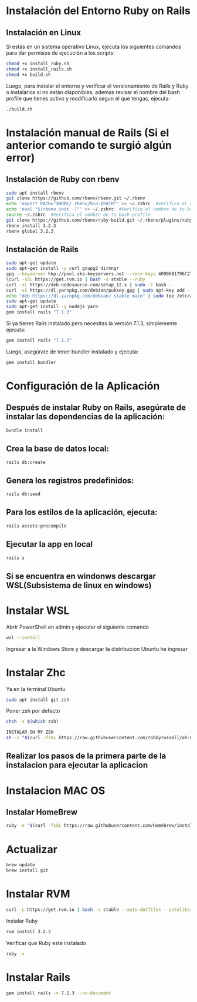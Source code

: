 # Instalación del Entorno Ruby on Rails

## Instalación en Linux

Si estás en un sistema operativo Linux, ejecuta los siguientes comandos para dar permisos de ejecución a los scripts:

```bash
chmod +x install_ruby.sh
chmod +x install_rails.sh
chmod +x build.sh
```

Luego, para instalar el entorno y verificar el versionamiento de Rails y Ruby o instalarlos si no están disponibles, ademas revisar el nombre del bash profile que tienes activo y modificarlo segun el que tengas, ejecuta:

```bash
./build.sh
```

# Instalación manual de Rails (Si el anterior comando te surgió algún error)

## Instalación de Ruby con rbenv

```bash
sudo apt install rbenv
git clone https://github.com/rbenv/rbenv.git ~/.rbenv
echo 'export PATH="$HOME/.rbenv/bin:$PATH"' >> ~/.zshrc  #Verifica el nombre de tu bash profile
echo 'eval "$(rbenv init -)"' >> ~/.zshrc  #Verifica el nombre de tu bash profile
source ~/.zshrc  #Verifica el nombre de tu bash profile
git clone https://github.com/rbenv/ruby-build.git ~/.rbenv/plugins/ruby-build
rbenv install 3.2.3
rbenv global 3.2.3
```

## Instalación de Rails

```bash
sudo apt-get update
sudo apt-get install -y curl gnupg2 dirmngr
gpg --keyserver hkp://pool.sks-keyservers.net --recv-keys 409B6B1796C275462A1703113804BB82D39DC0E3 7D2BAF1CF37B13E2069D6956105BD0E739499BDB
\curl -sSL https://get.rvm.io | bash -s stable --ruby
curl -sL https://deb.nodesource.com/setup_12.x | sudo -E bash -
curl -sS https://dl.yarnpkg.com/debian/pubkey.gpg | sudo apt-key add -
echo "deb https://dl.yarnpkg.com/debian/ stable main" | sudo tee /etc/apt/sources.list.d/yarn.list
sudo apt-get update
sudo apt-get install -y nodejs yarn
gem install rails "7.1.3"
```

Si ya tienes Rails instalado pero necesitas la versión 7.1.3, simplemente ejecuta:

```bash
gem install rails "7.1.3"
```

Luego, asegúrate de tener bundler instalado y ejecuta:
```bash
gem install bundler
```

# Configuración de la Aplicación

## Después de instalar Ruby on Rails, asegúrate de instalar las dependencias de la aplicación:

```bash
bundle install
```

## Crea la base de datos local:
```bash
rails db:create
```

## Genera los registros predefinidos:
```bash
rails db:seed
```

## Para los estilos de la aplicación, ejecuta:
```bash
rails assets:precompile
```

## Ejecutar la app en local
```bash
rails s
```

## Si se encuentra en windonws descargar WSL(Subsistema de linux en windows)

# Instalar WSL

Abrir PowerShell en admin y ejecutar el siguiente comando
```bash
wsl --install
```

Ingresar a la Windows Store y descargar la distribucion Ubuntu he ingresar

# Instalar Zhc

Ya en la terminal Ubuntu 
```bash
sudo apt install git zsh
```

Poner zsh por defecto
```bash
chsh -s $(which zsh)
```

```bash
INSTALAR OH MY ZSH
sh -c "$(curl -fsSL https://raw.githubusercontent.com/robbyrussell/oh-my-zsh/master/tools/install.sh)"
```

## Realizar los pasos de la primera parte de la instalacion para ejecutar la aplicacion

# Instalacion MAC OS

## Instalar HomeBrew

```bash
ruby -e "$(curl -fsSL https://raw.githubusercontent.com/Homebrew/install/master/install)"
```

# Actualizar 

```bash
brew update
brew install git
```

# Instalar RVM
```bash
curl -L https://get.rvm.io | bash -s stable --auto-dotfiles --autolibs=enable --rails
```
Instalar Ruby 
```bash
rvm install 3.2.3
```
Verificar que Ruby este instalado
```bash
ruby -v
```

# Instalar Rails 
```bash
gem install rails -v 7.1.3 --no-document
```
